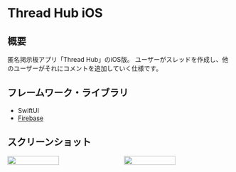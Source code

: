 # Thread Hub iOS
## 概要
匿名掲示板アプリ「Thread Hub」のiOS版。
ユーザーがスレッドを作成し、他のユーザーがそれにコメントを追加していく仕様です。

## フレームワーク・ライブラリ
- SwiftUI
- [Firebase](https://github.com/firebase/firebase-ios-sdk)

## スクリーンショット
<div style="display: flex; justify-content: space-between;">
  <img style="display: block; width: 48%;" src="https://user-images.githubusercontent.com/65577595/174473440-ff86f12c-994f-45fb-bcb9-e314f219b358.png"/>
  <img style="display: block; width: 48%;" src="https://user-images.githubusercontent.com/65577595/174473462-ad3f183d-15d1-48f0-aa9f-dcc5dcf1912b.png"/>
</div>
